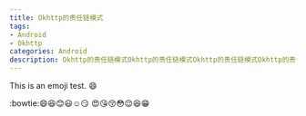 ```yaml
---
title: Okhttp的责任链模式
tags:
- Android
- Okhttp
categories: Android
description: Okhttp的责任链模式Okhttp的责任链模式Okhttp的责任链模式Okhttp的责任链模式Okhttp的责任链模式
---
```


This is an emoji test. :smile:

:bowtie::smile::laughing::blush::smiley::relaxed::smirk:
:heart_eyes::kissing_heart::kissing_closed_eyes::flushed::relieved::satisfied::grin:
